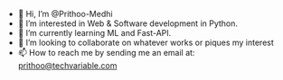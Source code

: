 - 👋 Hi, I’m @Prithoo-Medhi
- 👀 I’m interested in Web & Software development in Python.
- 🌱 I’m currently learning ML and Fast-API.
- 💞️ I’m looking to collaborate on whatever works or piques my interest
- 📫 How to reach me by sending me an email at: prithoo@techvariable.com

<!---
Prithoo-Medhi/Prithoo-Medhi is a ✨ special ✨ repository because its `README.md` (this file) appears on your GitHub profile.
You can click the Preview link to take a look at your changes.
--->
